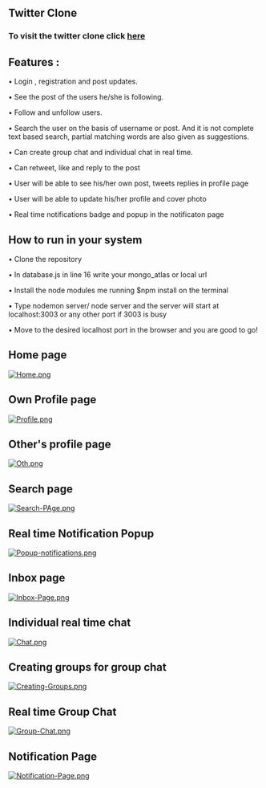 
## Twitter Clone
### To visit the twitter clone click [here](https://twitter-clone-jd.herokuapp.com/search)

## Features :
• Login , registration and post updates.

• See the post of the users he/she is following.

• Follow and unfollow users.

• Search the user on the basis of username or post. And it is not complete text based search, partial matching words are also 
given as suggestions.

• Can create group chat and individual chat in real time.

• Can retweet, like and reply to the post

• User will be able to see his/her own post, tweets replies in profile page

• User will be able to update his/her profile and cover photo

• Real time notifications badge and popup in the notificaton page 

 ## How to run in your system
 
• Clone the repository

• In database.js in line 16 write your mongo_atlas or local url

• Install the node modules me running $npm install on the terminal

• Type nodemon server/ node server and the server will start at localhost:3003 or any other port if 3003 is busy

• Move to the desired localhost port in the browser and you are good to go!




 ## Home page
[![Home.png](https://i.postimg.cc/cHGkHzWq/Home.png)](https://postimg.cc/nsTGS0MT)


## Own Profile page
[![Profile.png](https://i.postimg.cc/vZRVpwtd/Profile.png)](https://postimg.cc/KRNjMVW9)

## Other's profile page
[![Oth.png](https://i.postimg.cc/Gp677ZYg/Oth.png)](https://postimg.cc/TyqJhNtn)

## Search page
[![Search-PAge.png](https://i.postimg.cc/zvgfj3MH/Search-PAge.png)](https://postimg.cc/D47Fff77)

## Real time Notification Popup
[![Popup-notifications.png](https://i.postimg.cc/3r4FyT1P/Popup-notifications.png)](https://postimg.cc/Sj4M5Hwr)

## Inbox page
[![Inbox-Page.png](https://i.postimg.cc/fL0SbwsC/Inbox-Page.png)](https://postimg.cc/G8dm7nHT)

## Individual real time chat
[![Chat.png](https://i.postimg.cc/0j0Q6jBY/Chat.png)](https://postimg.cc/bSd8Wy8r)

## Creating groups for group chat
[![Creating-Groups.png](https://i.postimg.cc/Rhskbz6r/Creating-Groups.png)](https://postimg.cc/SY91J3fV)

## Real time Group Chat
[![Group-Chat.png](https://i.postimg.cc/QxvPBmcq/Group-Chat.png)](https://postimg.cc/dLmnp8H7)

## Notification Page
[![Notification-Page.png](https://i.postimg.cc/DZz5p4qZ/Notification-Page.png)](https://postimg.cc/B8dxX679)

